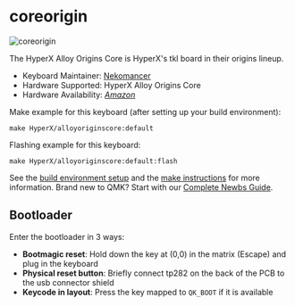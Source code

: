 # coreorigin

![coreorigin](https://imgur.com/a/7St30pv)

The HyperX Alloy Origins Core is HyperX's tkl board in their origins lineup.

* Keyboard Maintainer: [Nekomancer](https://github.com/nekomancer834)
* Hardware Supported: HyperX Alloy Origins Core
* Hardware Availability: [*Amazon*](https://www.amazon.com/HyperX-Alloy-Origins-Core-Customization/dp/B07YMHGP86)

Make example for this keyboard (after setting up your build environment):

    make HyperX/alloyoriginscore:default

Flashing example for this keyboard:

    make HyperX/alloyoriginscore:default:flash

See the [build environment setup](https://docs.qmk.fm/#/getting_started_build_tools) and the [make instructions](https://docs.qmk.fm/#/getting_started_make_guide) for more information. Brand new to QMK? Start with our [Complete Newbs Guide](https://docs.qmk.fm/#/newbs).

## Bootloader

Enter the bootloader in 3 ways:

* **Bootmagic reset**: Hold down the key at (0,0) in the matrix (Escape) and plug in the keyboard
* **Physical reset button**: Briefly connect tp282 on the back of the PCB to the usb connector shield
* **Keycode in layout**: Press the key mapped to `QK_BOOT` if it is available
